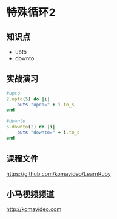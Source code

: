 特殊循环2
========

## 知识点

* upto
* downto

## 实战演习

~~~ruby
#upto
2.upto(5) do |i|
    puts "updo=" + i.to_s
end

#downto
5.downto(2) do |i|
    puts "downto=" + i.to_s
end
~~~

## 课程文件

https://github.com/komavideo/LearnRuby

## 小马视频频道

http://komavideo.com
